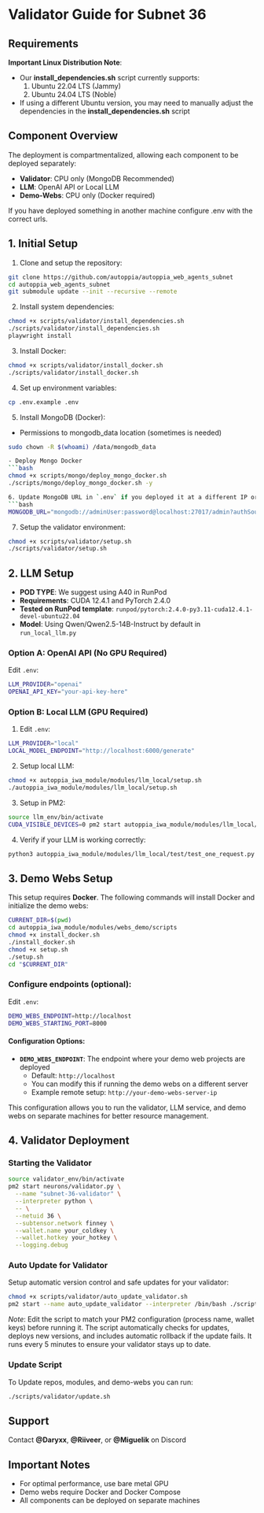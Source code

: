 # Validator Guide for Subnet 36

## Requirements

**Important Linux Distribution Note**:
- Our **install_dependencies.sh** script currently supports:
  1. Ubuntu 22.04 LTS (Jammy)
  2. Ubuntu 24.04 LTS (Noble)
- If using a different Ubuntu version, you may need to manually adjust the dependencies in the **install_dependencies.sh** script

## Component Overview

The deployment is compartmentalized, allowing each component to be deployed separately:
- **Validator**: CPU only (MongoDB Recommended)
- **LLM**: OpenAI API or Local LLM
- **Demo-Webs**: CPU only (Docker required)

If you have deployed something in another machine configure .env with the correct urls.

## 1. Initial Setup

1. Clone and setup the repository:
```bash
git clone https://github.com/autoppia/autoppia_web_agents_subnet
cd autoppia_web_agents_subnet
git submodule update --init --recursive --remote
```

2. Install system dependencies:
```bash
chmod +x scripts/validator/install_dependencies.sh
./scripts/validator/install_dependencies.sh
playwright install
```

3. Install Docker:
```bash
chmod +x scripts/validator/install_docker.sh
./scripts/validator/install_docker.sh
```

4. Set up environment variables:
```bash
cp .env.example .env
```

5. Install MongoDB (Docker):
  - Permissions to mongodb_data location (sometimes is needed)
  ```bash
  sudo chown -R $(whoami) /data/mongodb_data

  - Deploy Mongo Docker
  ```bash
  chmod +x scripts/mongo/deploy_mongo_docker.sh 
  ./scripts/mongo/deploy_mongo_docker.sh -y
  
6. Update MongoDB URL in `.env` if you deployed it at a different IP or port:
```bash
MONGODB_URL="mongodb://adminUser:password@localhost:27017/admin?authSource=admin"
```

7. Setup the validator environment:
```bash
chmod +x scripts/validator/setup.sh
./scripts/validator/setup.sh
```

## 2. LLM Setup

- **POD TYPE**: We suggest using A40 in RunPod
- **Requirements**: CUDA 12.4.1 and PyTorch 2.4.0
- **Tested on RunPod template**: `runpod/pytorch:2.4.0-py3.11-cuda12.4.1-devel-ubuntu22.04`
- **Model**: Using Qwen/Qwen2.5-14B-Instruct by default in `run_local_llm.py`

### Option A: OpenAI API (No GPU Required)

Edit `.env`:
```bash
LLM_PROVIDER="openai"
OPENAI_API_KEY="your-api-key-here"
```

### Option B: Local LLM (GPU Required)

1. Edit `.env`:
```bash
LLM_PROVIDER="local"
LOCAL_MODEL_ENDPOINT="http://localhost:6000/generate"
```

2. Setup local LLM:
```bash
chmod +x autoppia_iwa_module/modules/llm_local/setup.sh
./autoppia_iwa_module/modules/llm_local/setup.sh
```

3. Setup in PM2:
```bash
source llm_env/bin/activate
CUDA_VISIBLE_DEVICES=0 pm2 start autoppia_iwa_module/modules/llm_local/run_local_llm.py --name llm_local -- --port 6000
```

4. Verify if your LLM is working correctly:
```bash
python3 autoppia_iwa_module/modules/llm_local/test/test_one_request.py
```

## 3. Demo Webs Setup

This setup requires **Docker**. The following commands will install Docker and initialize the demo webs:

```bash
CURRENT_DIR=$(pwd)
cd autoppia_iwa_module/modules/webs_demo/scripts
chmod +x install_docker.sh
./install_docker.sh
chmod +x setup.sh
./setup.sh
cd "$CURRENT_DIR"
```

### Configure endpoints (optional):

Edit `.env`:
```bash
DEMO_WEBS_ENDPOINT=http://localhost
DEMO_WEBS_STARTING_PORT=8000
```

#### Configuration Options:

- **`DEMO_WEBS_ENDPOINT`**: The endpoint where your demo web projects are deployed
  - Default: `http://localhost`
  - You can modify this if running the demo webs on a different server
  - Example remote setup: `http://your-demo-webs-server-ip`

This configuration allows you to run the validator, LLM service, and demo webs on separate machines for better resource management.

## 4. Validator Deployment

### Starting the Validator

```bash
source validator_env/bin/activate
pm2 start neurons/validator.py \
  --name "subnet-36-validator" \
  --interpreter python \
  -- \
  --netuid 36 \
  --subtensor.network finney \
  --wallet.name your_coldkey \
  --wallet.hotkey your_hotkey \
  --logging.debug
```

### Auto Update for Validator

Setup automatic version control and safe updates for your validator:

```bash
chmod +x scripts/validator/auto_update_validator.sh
pm2 start --name auto_update_validator --interpreter /bin/bash ./scripts/validator/auto_update_validator.sh -- subnet-36-validator your_actual_coldkey your_actual_hotkey
```

*Note*: Edit the script to match your PM2 configuration (process name, wallet keys) before running it. The script automatically checks for updates, deploys new versions, and includes automatic rollback if the update fails. It runs every 5 minutes to ensure your validator stays up to date.

### Update Script

To Update repos, modules, and demo-webs you can run:

```bash
./scripts/validator/update.sh
```

## Support

Contact **@Daryxx**, **@Riiveer**, or **@Miguelik** on Discord

## Important Notes

- For optimal performance, use bare metal GPU
- Demo webs require Docker and Docker Compose
- All components can be deployed on separate machines